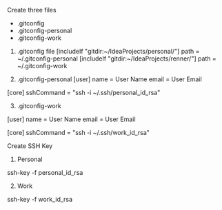 Create three files

- .gitconfig
- .gitconfig-personal
- .gitconfig-work


1) .gitconfig file
[includeIf "gitdir:~/IdeaProjects/personal/"]
  path = ~/.gitconfig-personal
[includeIf "gitdir:~/IdeaProjects/renner/"]
  path = ~/.gitconfig-work


2) .gitconfig-personal
[user]
	name = User Name
	email = User Email

[core]
  sshCommand = "ssh -i ~/.ssh/personal_id_rsa"


3) .gitconfig-work

[user]
	name = User Name
	email = User Email

[core]
  sshCommand = "ssh -i ~/.ssh/work_id_rsa"


Create SSH Key

1) Personal 

ssh-key -f personal_id_rsa

2) Work

ssh-key -f work_id_rsa
